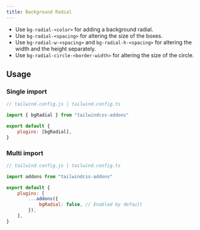 ```yaml
---
title: Background Radial
---
```


-   Use `bg-radial-<color>` for adding a background radial.
-   Use `bg-radial-<spacing>` for altering the size of the boxes.
-   Use `bg-radial-w-<spacing>` and `bg-radial-h-<spacing>` for altering the width and the height separately.
-   Use `bg-radial-circle-<border-width>` for altering the size of the circle.

## Usage

### Single import

```js
// tailwind.config.js | tailwind.config.ts

import { bgRadial } from "tailwindcss-addons"

export default {
    plugins: [bgRadial],
}
```

### Multi import

```js
// tailwind.config.js | tailwind.config.ts

import addons from "tailwindcss-addons"

export default {
    plugins: [
        ...addons({
            bgRadial: false, // Enabled by default
        }),
    ],
}
```
